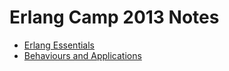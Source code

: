 # Erlang Camp 2013 Notes

- [Erlang Essentials](essentials/README.md)
- [Behaviours and Applications](behaviours_and_applications/README.md)
